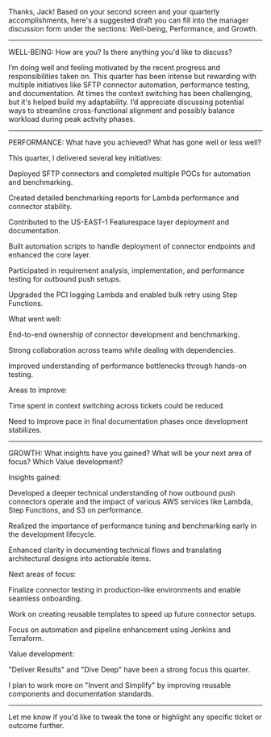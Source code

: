 Thanks, Jack! Based on your second screen and your quarterly accomplishments, here's a suggested draft you can fill into the manager discussion form under the sections: Well-being, Performance, and Growth.


---

WELL-BEING: How are you? Is there anything you'd like to discuss?

I’m doing well and feeling motivated by the recent progress and responsibilities taken on. This quarter has been intense but rewarding with multiple initiatives like SFTP connector automation, performance testing, and documentation. At times the context switching has been challenging, but it's helped build my adaptability. I’d appreciate discussing potential ways to streamline cross-functional alignment and possibly balance workload during peak activity phases.


---

PERFORMANCE: What have you achieved? What has gone well or less well?

This quarter, I delivered several key initiatives:

Deployed SFTP connectors and completed multiple POCs for automation and benchmarking.

Created detailed benchmarking reports for Lambda performance and connector stability.

Contributed to the US-EAST-1 Featurespace layer deployment and documentation.

Built automation scripts to handle deployment of connector endpoints and enhanced the core layer.

Participated in requirement analysis, implementation, and performance testing for outbound push setups.

Upgraded the PCI logging Lambda and enabled bulk retry using Step Functions.


What went well:

End-to-end ownership of connector development and benchmarking.

Strong collaboration across teams while dealing with dependencies.

Improved understanding of performance bottlenecks through hands-on testing.


Areas to improve:

Time spent in context switching across tickets could be reduced.

Need to improve pace in final documentation phases once development stabilizes.



---

GROWTH: What insights have you gained? What will be your next area of focus? Which Value development?

Insights gained:

Developed a deeper technical understanding of how outbound push connectors operate and the impact of various AWS services like Lambda, Step Functions, and S3 on performance.

Realized the importance of performance tuning and benchmarking early in the development lifecycle.

Enhanced clarity in documenting technical flows and translating architectural designs into actionable items.


Next areas of focus:

Finalize connector testing in production-like environments and enable seamless onboarding.

Work on creating reusable templates to speed up future connector setups.

Focus on automation and pipeline enhancement using Jenkins and Terraform.


Value development:

"Deliver Results" and "Dive Deep" have been a strong focus this quarter.

I plan to work more on "Invent and Simplify" by improving reusable components and documentation standards.



---

Let me know if you'd like to tweak the tone or highlight any specific ticket or outcome further.

